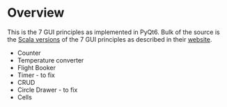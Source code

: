 # Overview

This is the 7 GUI principles as implemented in PyQt6. Bulk of the source is the [Scala versions](https://github.com/eugenkiss/7guis-Scala-ScalaFX) of the 7 GUI principles as described in their [website](https://eugenkiss.github.io/7guis/implementations).

* Counter
* Temperature converter
* Flight Booker
* Timer - to fix
* CRUD
* Circle Drawer - to fix
* Cells